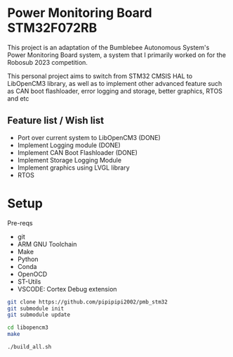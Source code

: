 # Power Monitoring Board STM32F072RB
This project is an adaptation of the Bumblebee Autonomous System's Power Monitoring Board system, a system that I primarily worked on for the Robosub 2023 competition.

This personal project aims to switch from STM32 CMSIS HAL to LibOpenCM3 library, as well as to implement other advanced feature such as CAN boot flashloader, error logging and storage, better graphics, RTOS and etc

## Feature list / Wish list
- Port over current system to LibOpenCM3 (DONE)
- Implement Logging module (DONE) 
- Implement CAN Boot Flashloader (DONE)
- Implement Storage Logging Module
- Implement graphics using LVGL library
- RTOS


# Setup
Pre-reqs
- git
- ARM GNU Toolchain
- Make
- Python
- Conda
- OpenOCD
- ST-Utils
- VSCODE: Cortex Debug extension

```bash
git clone https://github.com/pipipipi2002/pmb_stm32
git submodule init
git submodule update

cd libopencm3
make

./build_all.sh
```